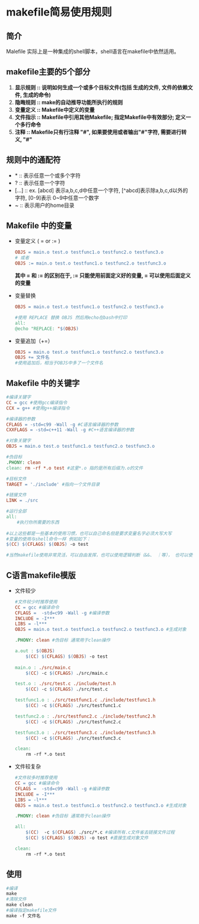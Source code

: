 # makefile简易使用规则

## 简介

Malefile 实际上是一种集成的shell脚本，shell语言在makefile中依然适用。

## makefile主要的5个部分

1. **显示规则 :: 说明如何生成一个或多个目标文件(包括 生成的文件, 文件的依赖文件, 生成的命令)**
2. **隐晦规则 :: make的自动推导功能所执行的规则** 
3. **变量定义 :: Makefile中定义的变量**
4. **文件指示 :: Makefile中引用其他Makefile; 指定Makefile中有效部分; 定义一个多行命令**
5. **注释 :: Makefile只有行注释 "#", 如果要使用或者输出"#"字符, 需要进行转义, "\#"**

## 规则中的通配符

- \*     :: 表示任意一个或多个字符
- ?     :: 表示任意一个字符
- [...]  :: ex. [abcd] 表示a,b,c,d中任意一个字符, [^abcd]表示除a,b,c,d以外的字符, [0-9]表示 0~9中任意一个数字
- ~     :: 表示用户的home目录

## Makefile 中的变量

- 变量定义 ( = or := )

    ```makefile
    OBJS = main.o test.o testfunc1.o testfunc2.o testfunc3.o
    # 或者
    OBJS := main.o test.o testfunc1.o testfunc2.o testfunc3.o
    ```

    **其中 = 和 := 的区别在于, := 只能使用前面定义好的变量, = 可以使用后面定义的变量**

- 变量替换

    ```makefile
    OBJS = main.o test.o testfunc1.o testfunc2.o testfunc3.o
    
    #使用 REPLACE 替换 OBJS 然后用echo在bash中打印
    all:
    @echo "REPLACE: "$(OBJS) 
    ```

- 变量追加（+=）

    ```makefile
    OBJS = main.o test.o testfunc1.o testfunc2.o testfunc3.o
    OBJS += 文件名
    #使用追加后，相当于OBJS中多了一个文件名
    ```

## Makefile 中的关键字

```makefile
#编译关键字
CC = gcc #使用gcc编译指令
CCX = g++ #使用g++编译指令

#编译器的参数
CFLAGS = -std=c99 -Wall -g #C语言编译器的参数
CXXFLAGS = -std=c++11 -Wall -g #C++语言编译器的参数

#对象关键字
OBJS = main.o test.o testfunc1.o testfunc2.o testfunc3.o

#伪目标
.PHONY: clean
clean: rm -rf *.o test #这里*.o 指的是所有后缀为.o的文件

#目标文件
TARGET = './include' #指向一个文件目录

#链接文件
LINK = ./src

#运行全部
all:
	#执行你所需要的东西
	
#以上这些都是一些基本的使用习惯，也可以自己命名但是要求变量名字必须大写大写
#变量的使用与shell命令一样 例如如下：
$(CC) $(CFLAGS) $(OBJS) -o test

#当然makefile使用非常灵活，可以自由发挥，也可以使用逻辑判断（&&、 ｜等）， 也可以使用（if、cd等命令）
```

## C语言makefile模版

- 文件较少

    ```makefile
    #文件较少时推荐使用
    CC = gcc #编译命令
    CFLAGS =  -std=c99 -Wall -g #编译参数
    INCLUDE = -I***
    LIBS = -l***
    OBJS = main.o test.o testfunc1.o testfunc2.o testfunc3.o #生成对象
    
    .PHONY: clean #伪目标 通常用于clean操作
    
    a.out : $(OBJS)
    	$(CC) $(CFLAGS) $(OBJS) -o test
        
    main.o : ./src/main.c 
    	$(CC) -c $(CFLAGS) ./src/main.c 
    
    test.o : ./src/test.c ./include/test.h 
    	$(CC) -c $(CFLAGS) ./src/test.c 
    
    testfunc1.o : ./src/testfunc1.c ./include/testfunc1.h 
    	$(CC) -c $(CFLAGS) ./src/testfunc1.c 
    
    testfunc2.o : ./src/testfunc2.c ./include/testfunc2.h 
    	$(CC) -c $(CFLAGS) ./src/testfunc2.c 
    
    testfunc3.o : ./src/testfunc3.c ./include/testfunc3.h 
    	$(CC) -c $(CFLAGS) ./src/testfunc3.c
    
    clean:
    	rm -rf *.o test
    ```

- 文件较复杂

    ```makefile
    #文件较多时推荐使用
    CC = gcc #编译命令
    CFLAGS =  -std=c99 -Wall -g #编译参数
    INCLUDE = -I***
    LIBS = -l***
    OBJS = main.o test.o testfunc1.o testfunc2.o testfunc3.o #生成对象
    
    .PHONY: clean #伪目标 通常用于clean操作
    
    all:
    	$(CC)  -c $(CFLAGS) ./src/*.c #编译所有.c文件省去链接文件过程
    	$(CC) $(CFLAGS) $(OBJS) -o test #直接生成对象文件
    
    clean:
    	rm -rf *.o test
    ```

## 使用

```makefile
#编译
make
#清除文件
make clean
#编译指定makefile文件
make -f 文件名
```
